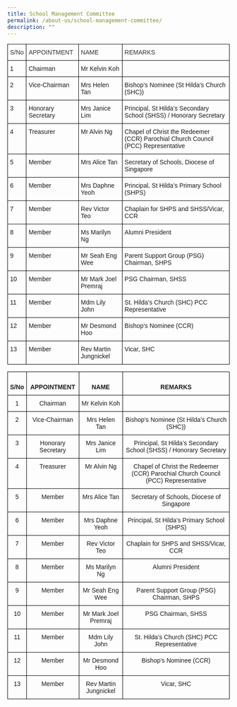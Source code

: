```yaml
---
title: School Management Committee
permalink: /about-us/school-management-committee/
description: ""
---
```

<style type="text/css">
.tg  {border-collapse:collapse;border-spacing:0;}
.tg td{border-color:black;border-style:solid;border-width:1px;font-family:Arial, sans-serif;font-size:14px;
  overflow:hidden;padding:10px 5px;word-break:normal;}
.tg th{border-color:black;border-style:solid;border-width:1px;font-family:Arial, sans-serif;font-size:14px;
  font-weight:normal;overflow:hidden;padding:10px 5px;word-break:normal;}
.tg .tg-73oq{border-color:#000000;text-align:left;vertical-align:top}
</style>
<table class="tg">
<thead>
  <tr>
    <th class="tg-73oq"><span style="color:#323232">S/No</span><br></th>
    <th class="tg-73oq"><span style="color:#323232">APPOINTMENT</span><br></th>
    <th class="tg-73oq"><span style="color:#323232">NAME</span><br></th>
    <th class="tg-73oq"><span style="color:#323232">REMARKS</span></th>
  </tr>
</thead>
<tbody>
  <tr>
    <td class="tg-73oq">1</td>
    <td class="tg-73oq">Chairman</td>
    <td class="tg-73oq">Mr Kelvin Koh</td>
    <td class="tg-73oq"></td>
  </tr>
  <tr>
    <td class="tg-73oq">2</td>
    <td class="tg-73oq">Vice-Chairman</td>
    <td class="tg-73oq">Mrs Helen Tan</td>
    <td class="tg-73oq">Bishop’s Nominee (St Hilda’s Church (SHC))</td>
  </tr>
  <tr>
    <td class="tg-73oq">3</td>
    <td class="tg-73oq">Honorary Secretary</td>
    <td class="tg-73oq">Mrs Janice Lim</td>
    <td class="tg-73oq">Principal, St Hilda’s Secondary School (SHSS) / Honorary Secretary</td>
  </tr>
  <tr>
    <td class="tg-73oq">4</td>
    <td class="tg-73oq">Treasurer</td>
    <td class="tg-73oq">Mr Alvin Ng</td>
    <td class="tg-73oq">Chapel of Christ the Redeemer (CCR) Parochial Church Council (PCC) Representative</td>
  </tr>
  <tr>
    <td class="tg-73oq">5</td>
    <td class="tg-73oq">Member</td>
    <td class="tg-73oq">Mrs Alice Tan</td>
    <td class="tg-73oq">Secretary of Schools, Diocese of Singapore</td>
  </tr>
  <tr>
    <td class="tg-73oq">6</td>
    <td class="tg-73oq">Member</td>
    <td class="tg-73oq">Mrs Daphne Yeoh</td>
    <td class="tg-73oq">Principal, St Hilda’s Primary School (SHPS)</td>
  </tr>
  <tr>
    <td class="tg-73oq">7</td>
    <td class="tg-73oq">Member</td>
    <td class="tg-73oq">Rev Victor Teo</td>
    <td class="tg-73oq">Chaplain for SHPS and SHSS/Vicar, CCR</td>
  </tr>
  <tr>
    <td class="tg-73oq">8</td>
    <td class="tg-73oq">Member</td>
    <td class="tg-73oq">Ms Marilyn Ng</td>
    <td class="tg-73oq">Alumni President</td>
  </tr>
  <tr>
    <td class="tg-73oq">9</td>
    <td class="tg-73oq">Member</td>
    <td class="tg-73oq">Mr Seah Eng Wee</td>
    <td class="tg-73oq">Parent Support Group (PSG) Chairman, SHPS</td>
  </tr>
  <tr>
    <td class="tg-73oq">10</td>
    <td class="tg-73oq">Member</td>
    <td class="tg-73oq">Mr Mark Joel Premraj</td>
    <td class="tg-73oq">PSG Chairman, SHSS</td>
  </tr>
  <tr>
    <td class="tg-73oq">11</td>
    <td class="tg-73oq">Member</td>
    <td class="tg-73oq">Mdm Lily John</td>
    <td class="tg-73oq">St. Hilda’s Church (SHC) PCC Representative</td>
  </tr>
  <tr>
    <td class="tg-73oq">12</td>
    <td class="tg-73oq">Member</td>
    <td class="tg-73oq">Mr Desmond Hoo</td>
    <td class="tg-73oq">Bishop’s Nominee (CCR)</td>
  </tr>
  <tr>
    <td class="tg-73oq">13</td>
    <td class="tg-73oq">Member</td>
    <td class="tg-73oq">Rev Martin Jungnickel</td>
    <td class="tg-73oq">Vicar, SHC</td>
  </tr>
</tbody>
</table>


<style type="text/css">
.tg  {border-collapse:collapse;border-spacing:0;}
.tg td{border-color:black;border-style:solid;border-width:1px;font-family:Arial, sans-serif;font-size:14px;
  overflow:hidden;padding:10px 5px;word-break:normal;}
.tg th{border-color:black;border-style:solid;border-width:1px;font-family:Arial, sans-serif;font-size:14px;
  font-weight:normal;overflow:hidden;padding:10px 5px;word-break:normal;}
.tg .tg-baqh{text-align:center;vertical-align:top}
.tg .tg-amwm{font-weight:bold;text-align:center;vertical-align:top}
</style>
<table class="tg">
<thead>
  <tr>
    <th class="tg-amwm"><br><span style="background-color:initial">S/No</span><br></th>
    <th class="tg-amwm"><br><span style="background-color:initial">APPOINTMENT</span><br></th>
    <th class="tg-amwm"><br><span style="background-color:initial">NAME</span><br></th>
    <th class="tg-amwm"><br>REMARKS</th>
  </tr>
</thead>
<tbody>
  <tr>
    <td class="tg-baqh">1 </td>
    <td class="tg-baqh"> Chairman</td>
    <td class="tg-baqh">Mr Kelvin Koh </td>
    <td class="tg-baqh"> </td>
  </tr>
  <tr>
    <td class="tg-baqh">2</td>
    <td class="tg-baqh"> Vice-Chairman</td>
    <td class="tg-baqh"> Mrs Helen Tan</td>
    <td class="tg-baqh">Bishop’s Nominee (St Hilda’s Church (SHC)) </td>
  </tr>
  <tr>
    <td class="tg-baqh">3 </td>
    <td class="tg-baqh"> Honorary Secretary</td>
    <td class="tg-baqh">Mrs Janice Lim </td>
    <td class="tg-baqh"> Principal, St Hilda’s Secondary School (SHSS) / Honorary Secretary</td>
  </tr>
  <tr>
    <td class="tg-baqh"> 4</td>
    <td class="tg-baqh"> Treasurer</td>
    <td class="tg-baqh">Mr Alvin Ng </td>
    <td class="tg-baqh"> Chapel of Christ the Redeemer (CCR) Parochial Church Council (PCC) Representative</td>
  </tr>
  <tr>
    <td class="tg-baqh"> 5</td>
    <td class="tg-baqh"> Member</td>
    <td class="tg-baqh">Mrs Alice Tan </td>
    <td class="tg-baqh">Secretary of Schools, Diocese of Singapore </td>
  </tr>
  <tr>
    <td class="tg-baqh"> 6</td>
    <td class="tg-baqh"> Member</td>
    <td class="tg-baqh">Mrs Daphne Yeoh </td>
    <td class="tg-baqh"> Principal, St Hilda’s Primary School (SHPS)</td>
  </tr>
  <tr>
    <td class="tg-baqh"> 7</td>
    <td class="tg-baqh">Member </td>
    <td class="tg-baqh"> Rev Victor Teo</td>
    <td class="tg-baqh">Chaplain for SHPS and SHSS/Vicar, CCR </td>
  </tr>
  <tr>
    <td class="tg-baqh"> 8</td>
    <td class="tg-baqh"> Member</td>
    <td class="tg-baqh">Ms Marilyn Ng </td>
    <td class="tg-baqh"> Alumni President</td>
  </tr>
  <tr>
    <td class="tg-baqh"> 9</td>
    <td class="tg-baqh">Member </td>
    <td class="tg-baqh">Mr Seah Eng Wee </td>
    <td class="tg-baqh"> Parent Support Group (PSG) Chairman, SHPS</td>
  </tr>
  <tr>
    <td class="tg-baqh"> 10 </td>
    <td class="tg-baqh">Member </td>
    <td class="tg-baqh">Mr Mark Joel Premraj </td>
    <td class="tg-baqh">PSG Chairman, SHSS </td>
  </tr>
  <tr>
    <td class="tg-baqh">11</td>
    <td class="tg-baqh"> Member</td>
    <td class="tg-baqh">Mdm Lily John </td>
    <td class="tg-baqh"> St. Hilda’s Church (SHC) PCC Representative</td>
  </tr>
  <tr>
    <td class="tg-baqh"> 12 </td>
    <td class="tg-baqh">Member </td>
    <td class="tg-baqh">Mr Desmond Hoo </td>
    <td class="tg-baqh"> Bishop’s Nominee (CCR)</td>
  </tr>
  <tr>
    <td class="tg-baqh"> 13</td>
    <td class="tg-baqh"> Member</td>
    <td class="tg-baqh">Rev Martin Jungnickel </td>
    <td class="tg-baqh">Vicar, SHC </td>
  </tr>
</tbody>
</table>